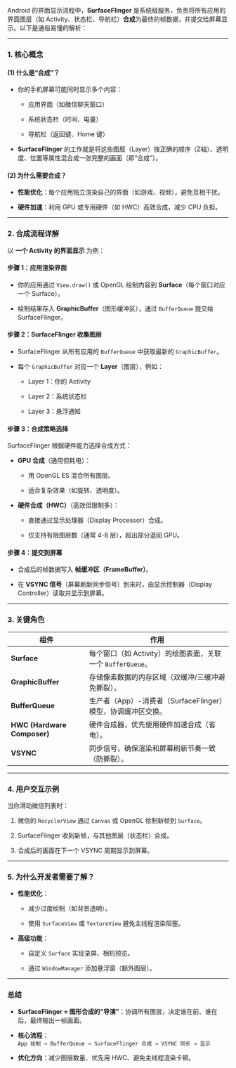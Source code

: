Android 的界面显示流程中，**SurfaceFlinger** 是系统级服务，负责将所有应用的界面图层（如 Activity、状态栏、导航栏）**合成**为最终的帧数据，并提交给屏幕显示。以下是通俗易懂的解析：

---

### **1. 核心概念**

#### **(1) 什么是“合成”？**

- 你的手机屏幕可能同时显示多个内容：
    
    - 应用界面（如微信聊天窗口）
        
    - 系统状态栏（时间、电量）
        
    - 导航栏（返回键、Home 键）
        
- **SurfaceFlinger** 的工作就是将这些图层（Layer）按正确的顺序（Z轴）、透明度、位置等属性混合成一张完整的画面（即“合成”）。
    

#### **(2) 为什么需要合成？**

- **性能优化**：每个应用独立渲染自己的界面（如游戏、视频），避免互相干扰。
    
- **硬件加速**：利用 GPU 或专用硬件（如 HWC）高效合成，减少 CPU 负担。
    

---

### **2. 合成流程详解**

以 **一个 Activity 的界面显示** 为例：

#### **步骤 1：应用渲染界面**

- 你的应用通过 `View.draw()` 或 OpenGL 绘制内容到 **Surface**（每个窗口对应一个 Surface）。
    
- 绘制结果存入 **GraphicBuffer**（图形缓冲区），通过 `BufferQueue` 提交给 SurfaceFlinger。
    

#### **步骤 2：SurfaceFlinger 收集图层**

- SurfaceFlinger 从所有应用的 `BufferQueue` 中获取最新的 `GraphicBuffer`。
    
- 每个 `GraphicBuffer` 对应一个 **Layer**（图层），例如：
    
    - Layer 1：你的 Activity
        
    - Layer 2：系统状态栏
        
    - Layer 3：悬浮通知
        

#### **步骤 3：合成策略选择**

SurfaceFlinger 根据硬件能力选择合成方式：

- **GPU 合成**（通用但耗电）：
    
    - 用 OpenGL ES 混合所有图层。
        
    - 适合复杂效果（如旋转、透明度）。
        
- **硬件合成（HWC）**（高效但限制多）：
    
    - 直接通过显示处理器（Display Processor）合成。
        
    - 仅支持有限图层数（通常 4-8 层），超出部分退回 GPU。
        

#### **步骤 4：提交到屏幕**

- 合成后的帧数据写入 **帧缓冲区（FrameBuffer）**。
    
- 在 **VSYNC 信号**（屏幕刷新同步信号）到来时，由显示控制器（Display Controller）读取并显示到屏幕。
    

---

### **3. 关键角色**

|**组件**|**作用**|
|---|---|
|**Surface**|每个窗口（如 Activity）的绘图表面，关联一个 `BufferQueue`。|
|**GraphicBuffer**|存储像素数据的内存区域（双缓冲/三缓冲避免撕裂）。|
|**BufferQueue**|生产者（App）-消费者（SurfaceFlinger）模型，协调缓冲区交换。|
|**HWC (Hardware Composer)**|硬件合成器，优先使用硬件加速合成（省电）。|
|**VSYNC**|同步信号，确保渲染和屏幕刷新节奏一致（防撕裂）。|

---

### **4. 用户交互示例**

当你滑动微信列表时：

1. 微信的 `RecyclerView` 通过 `Canvas` 或 OpenGL 绘制新帧到 `Surface`。
    
2. SurfaceFlinger 收到新帧，与其他图层（状态栏）合成。
    
3. 合成后的画面在下一个 VSYNC 周期显示到屏幕。
    

---

### **5. 为什么开发者需要了解？**

- **性能优化**：
    
    - 减少过度绘制（如背景透明）。
        
    - 使用 `SurfaceView` 或 `TextureView` 避免主线程渲染阻塞。
        
- **高级功能**：
    
    - 自定义 `Surface` 实现录屏、相机预览。
        
    - 通过 `WindowManager` 添加悬浮窗（额外图层）。
        

---

### **总结**

- **SurfaceFlinger = 图形合成的“导演”**：协调所有图层，决定谁在前、谁在后，最终输出一帧画面。
    
- **核心流程**：  
    `App 绘制 → BufferQueue → SurfaceFlinger 合成 → VSYNC 同步 → 显示`
    
- **优化方向**：减少图层数量、优先用 HWC、避免主线程渲染卡顿。